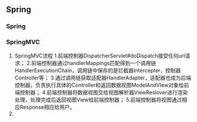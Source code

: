 ## Spring
### Spring
### SpringMVC
1. SpringMVC流程
	1.前端控制器DispatcherServlet#doDispatch接受任何url请求；
	2.前端控制器通过handlerMappings匹配得到一个调用链HandlerExecutionChain，调用链中保存的是拦截器Intercepter，控制器Controller等；
	3.通过调用链获取适配器HandlerAdapter，适配器也成为后端控制器，负责执行具体的Controller和返回数据视图ModelAndVIew对象给前端控制器；
	4.前端控制器将数据视图交给视图解析器ViewReslover进行渲染处理，处理完成后返回视图View给前端控制器；
	5.前端控制器将视图通过相应Response相应给用户。
2. 